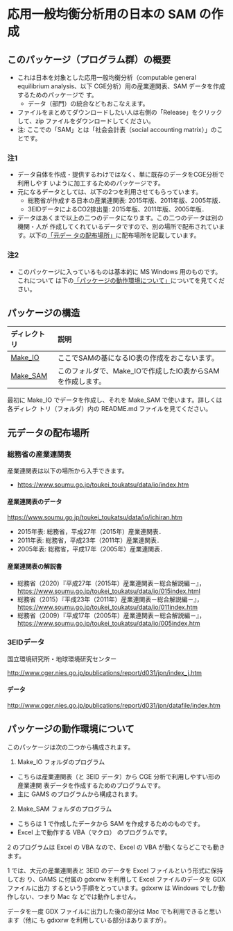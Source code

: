 
応用一般均衡分析用の日本の SAM の作成
==============================

## このパッケージ（プログラム群）の概要

+ これは日本を対象とした応用一般均衡分析（computable general equilibrium
  analysis、以下 CGE分析）用の産業連関表、SAM データを作成するためのパッケージで
  す。
  + データ（部門）の統合などもおこなえます。
+ ファイルをまとめてダウンロードしたい人は右側の「Release」をクリックして、zip
  ファイルをダウンロードしてください。
+ 注: ここでの「SAM」とは「社会会計表（social accounting matrix）」のことです。


### 注1

+ データ自体を作成・提供するわけではなく、単に既存のデータをCGE分析で利用しやす
  いように加工するためのパッケージです。
+ 元になるデータとしては、以下の2つを利用させてもらっています。
  + 総務省が作成する日本の産業連関表: 2015年版、2011年版、2005年版．
  + 3EIDデータによるCO2排出量: 2015年版、2011年版、2005年版．
+ データはあくまで以上の二つのデータになります。この二つのデータは別の機関・人が
  作成してくれているデータですので、別の場所で配布されています。以下の[「元デー
  タの配布場所」](#元データの配布場所)に配布場所を記載しています。

### 注2

+ このパッケージに入っているものは基本的に MS Windows 用のものです。これについて
  は下の[「パッケージの動作環境について」](#パッケージの動作環境について)についてを見てください。


## パッケージの構造

| ディレクトリ         | 説明                                                       |
|:---------------------|:-----------------------------------------------------------|
| [Make_IO](Make_IO)   | ここでSAMの基になるIO表の作成をおこないます。              |
| [Make_SAM](Make_SAM) | このフォルダで、Make_IOで作成したIO表からSAMを作成します。 |

最初に Make_IO でデータを作成し、それを Make_SAM で使います。詳しくは各ディレク
トリ（フォルダ）内の README.md ファイルを見てください。
  


## 元データの配布場所

### 総務省の産業連関表

産業連関表は以下の場所から入手できます。

+ https://www.soumu.go.jp/toukei_toukatsu/data/io/index.htm

#### 産業連関表のデータ

https://www.soumu.go.jp/toukei_toukatsu/data/io/ichiran.htm

+ 2015年表: 総務省，平成27年（2015年）産業連関表．
+ 2011年表: 総務省，平成23年（2011年）産業連関表．
+ 2005年表: 総務省，平成17年（2005年）産業連関表．

#### 産業連関表の解説書

+ 総務省（2020）『平成27年（2015年）産業連関表－総合解説編－』，
  https://www.soumu.go.jp/toukei_toukatsu/data/io/015index.html
+ 総務省（2015）『平成23年（2011年）産業連関表－総合解説編－』，
  https://www.soumu.go.jp/toukei_toukatsu/data/io/011index.htm
+ 総務省（2009）『平成17年（2005年）産業連関表－総合解説編－』，
  https://www.soumu.go.jp/toukei_toukatsu/data/io/005index.htm


### 3EIDデータ

国立環境研究所・地球環境研究センター

http://www.cger.nies.go.jp/publications/report/d031/jpn/index_j.htm

#### データ

http://www.cger.nies.go.jp/publications/report/d031/jpn/datafile/index.htm


## パッケージの動作環境について

このパッケージは次の二つから構成されます。

1) Make_IO フォルダのプログラム
  + こちらは産業連関表（と 3EID データ）から CGE 分析で利用しやすい形の産業連関
    表データを作成するためのプログラムです。
  + 主に GAMS のプログラムから構成されます。
2) Make_SAM フォルダのプログラム
  + こちらは 1 で作成したデータから SAM を作成するためのものです。
  + Excel 上で動作する VBA（マクロ） のプログラムです。
  
2 のプログラムは Excel の VBA なので、Excel の VBA が動くならどこでも動きます。

1 では、大元の産業連関表と 3EID のデータを Excel ファイルという形式に保持してお
り、GAMS に付属の gdxxrw を利用して Excel ファイルのデータを GDX ファイルに出力
するという手順をとっています。gdxxrw は Windows でしか動作しない、つまり Mac な
どでは動作しません。

データを一度 GDX ファイルに出力した後の部分は Mac でも利用できると思います（他に
も gdxxrw を利用している部分はありますが）。



<!--
--------------------
Local Variables:
mode: markdown
fill-column: 80
coding: utf-8-dos
End:
-->

